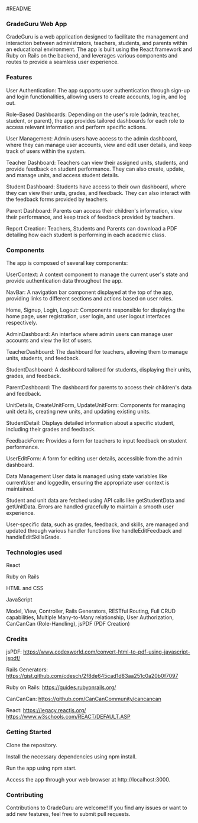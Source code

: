 #README

### GradeGuru Web App
GradeGuru is a web application designed to facilitate the management and interaction between administrators, teachers, students, and parents within an educational environment. The app is built using the React framework and Ruby on Rails on the backend, and leverages various components and routes to provide a seamless user experience.

### Features
User Authentication: The app supports user authentication through sign-up and login functionalities, allowing users to create accounts, log in, and log out.

Role-Based Dashboards: Depending on the user's role (admin, teacher, student, or parent), the app provides tailored dashboards for each role to access relevant information and perform specific actions.

User Management: Admin users have access to the admin dashboard, where they can manage user accounts, view and edit user details, and keep track of users within the system.

Teacher Dashboard: Teachers can view their assigned units, students, and provide feedback on student performance. They can also create, update, and manage units, and access student details.

Student Dashboard: Students have access to their own dashboard, where they can view their units, grades, and feedback. They can also interact with the feedback forms provided by teachers.

Parent Dashboard: Parents can access their children's information, view their performance, and keep track of feedback provided by teachers.

Report Creation: Teachers, Students and Parents can download a PDF detailing how each student is performing in each academic class.

### Components
The app is composed of several key components:

UserContext: A context component to manage the current user's state and provide authentication data throughout the app.

NavBar: A navigation bar component displayed at the top of the app, providing links to different sections and actions based on user roles.

Home, Signup, Login, Logout: Components responsible for displaying the home page, user registration, user login, and user logout interfaces respectively.

AdminDashboard: An interface where admin users can manage user accounts and view the list of users.

TeacherDashboard: The dashboard for teachers, allowing them to manage units, students, and feedback.

StudentDashboard: A dashboard tailored for students, displaying their units, grades, and feedback.

ParentDashboard: The dashboard for parents to access their children's data and feedback.

UnitDetails, CreateUnitForm, UpdateUnitForm: Components for managing unit details, creating new units, and updating existing units.

StudentDetail: Displays detailed information about a specific student, including their grades and feedback.

FeedbackForm: Provides a form for teachers to input feedback on student performance.

UserEditForm: A form for editing user details, accessible from the admin dashboard.

Data Management
User data is managed using state variables like currentUser and loggedIn, ensuring the appropriate user context is maintained.

Student and unit data are fetched using API calls like getStudentData and getUnitData. Errors are handled gracefully to maintain a smooth user experience.

User-specific data, such as grades, feedback, and skills, are managed and updated through various handler functions like handleEditFeedback and handleEditSkillsGrade.

### Technologies used
React

Ruby on Rails

HTML and CSS

JavaScript

Model, View, Controller, Rails Generators, RESTful Routing, Full CRUD capabilities, Multiple Many-to-Many relationship, User Authorization, CanCanCan (Role-Handling), jsPDF (PDF Creation)

### Credits
jsPDF: https://www.codexworld.com/convert-html-to-pdf-using-javascript-jspdf/

Rails Generators: https://gist.github.com/cdesch/2f8de645cad1d83aa251c0a20b0f7097

Ruby on Rails: https://guides.rubyonrails.org/

CanCanCan: https://github.com/CanCanCommunity/cancancan

React:
https://legacy.reactjs.org/
https://www.w3schools.com/REACT/DEFAULT.ASP

### Getting Started
Clone the repository.

Install the necessary dependencies using npm install.

Run the app using npm start.

Access the app through your web browser at http://localhost:3000.

### Contributing
Contributions to GradeGuru are welcome! If you find any issues or want to add new features, feel free to submit pull requests.